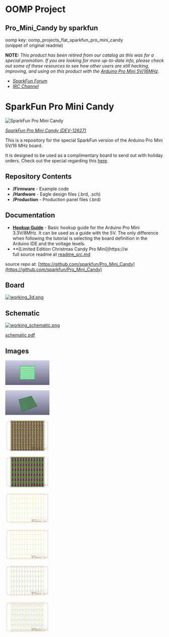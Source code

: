 # OOMP Project  
## Pro_Mini_Candy  by sparkfun  
  
oomp key: oomp_projects_flat_sparkfun_pro_mini_candy  
(snippet of original readme)  
  
**NOTE:** *This product has been retired from our catalog as this was for a special promotion. If you are looking for more up-to-date info, please check out some of these resources to see how other users are still hacking, improving, and using on this product with the [Arduino Pro Mini 5V/16MHz](https://www.sparkfun.com/products/11113).*  
* *[SparkFun Forum](https://forum.sparkfun.com/)*  
* *[IRC Channel](https://www.sparkfun.com/news/263)*  
  
SparkFun Pro Mini Candy  
===============  
  
![SparkFun Pro Mini Candy ](https://cdn.sparkfun.com//assets/parts/9/3/0/8/12627-04.jpg)  
  
[*SparkFun  Pro Mini Candy (DEV-12627)*](https://www.sparkfun.com/products/retired/12627)  
  
  
This is a repository for the special SparkFun version of the Arduino Pro Mini 5V/16 MHz board.  
  
It is designed to be used as a complimentary board to send out with holiday orders. Check out the special regarding this [here](https://www.sparkfun.com/news/1334).  
  
Repository Contents  
-------------------  
  
* **/Firmware** - Example code   
* **/Hardware** - Eagle design files (.brd, .sch)  
* **/Production** - Production panel files (.brd)  
  
Documentation  
--------------  
  
* **[Hookup Guide](https://learn.sparkfun.com/tutorials/using-the-arduino-pro-mini-33v)** - Basic hookup guide for the Arduino Pro Mini 3.3V/8MHz. It can be used as a guide with the 5V. The only difference when following the tutorial is selecting the board definition in the Arduino IDE and the voltage levels.  
* **[Limited Edition Christmas Candy Pro Mini](https://w  
  full source readme at [readme_src.md](readme_src.md)  
  
source repo at: [https://github.com/sparkfun/Pro_Mini_Candy](https://github.com/sparkfun/Pro_Mini_Candy)  
## Board  
  
[![working_3d.png](working_3d_600.png)](working_3d.png)  
## Schematic  
  
[![working_schematic.png](working_schematic_600.png)](working_schematic.png)  
  
[schematic pdf](working_schematic.pdf)  
## Images  
  
[![working_3D_bottom.png](working_3D_bottom_140.png)](working_3D_bottom.png)  
  
[![working_3D_top.png](working_3D_top_140.png)](working_3D_top.png)  
  
[![working_assembly_page_01.png](working_assembly_page_01_140.png)](working_assembly_page_01.png)  
  
[![working_assembly_page_02.png](working_assembly_page_02_140.png)](working_assembly_page_02.png)  
  
[![working_assembly_page_03.png](working_assembly_page_03_140.png)](working_assembly_page_03.png)  
  
[![working_assembly_page_04.png](working_assembly_page_04_140.png)](working_assembly_page_04.png)  
  
[![working_assembly_page_05.png](working_assembly_page_05_140.png)](working_assembly_page_05.png)  
  
[![working_assembly_page_06.png](working_assembly_page_06_140.png)](working_assembly_page_06.png)  
